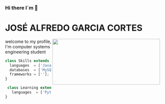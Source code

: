 ### Hi there I´m 👋



# JOSÉ ALFREDO GARCIA CORTES

<img align='right' src="https://media.giphy.com/media/24652QfeZzNIPzoH36/giphy.gif" width="350" height="150">

welcome to my profile, I'm  computer systems engineering student


```js
class Skills extends SoftwareDeveloper {
  languages  = ['Java','JS'];
  databases  = ['MySQL'];
  frameworks = [''];
}

 class Learning extends SoftwareDeveloper {
   languages  = ['Python'];
}
```
